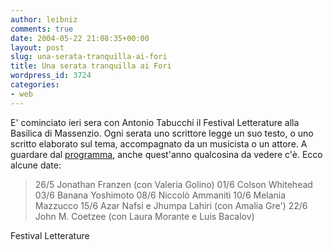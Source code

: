 ```yaml
---
author: leibniz
comments: true
date: 2004-05-22 21:08:35+00:00
layout: post
slug: una-serata-tranquilla-ai-fori
title: Una serata tranquilla ai Fori
wordpress_id: 3724
categories:
- web
---
```


E' cominciato ieri sera con Antonio Tabucchi il Festival Letterature alla Basilica di Massenzio. Ogni serata uno scrittore legge un suo testo, o uno scritto elaborato sul tema, accompagnato da un musicista o un attore. A guardare dal [programma](http://www.festivaldelleletterature.it/programma.asp?lang=it), anche quest'anno qualcosina da vedere c'è. Ecco alcune date: 


> 26/5 Jonathan Franzen (con Valeria Golino)
01/6 Colson Whitehead
03/6 Banana Yoshimoto
08/6 Niccolò Ammaniti
10/6 Melania Mazzucco
15/6 Azar Nafsi e Jhumpa Lahiri (con Amalia Gre')
22/6 John M. Coetzee (con Laura Morante e Luis Bacalov)


Festival Letterature
